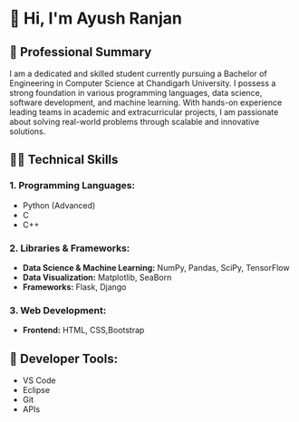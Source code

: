 # 👋 Hi, I'm Ayush Ranjan

## 💼 Professional Summary

I am a dedicated and skilled student currently pursuing a Bachelor of Engineering in Computer Science at Chandigarh University. I possess a strong foundation in various programming languages, data science, software development, and machine learning. With hands-on experience leading teams in academic and extracurricular projects, I am passionate about solving real-world problems through scalable and innovative solutions.


## 👨‍💻 Technical Skills

### 1. Programming Languages:
- Python (Advanced)
- C
- C++

### 2. Libraries & Frameworks:
- **Data Science & Machine Learning:** NumPy, Pandas, SciPy, TensorFlow
- **Data Visualization:** Matplotlib, SeaBorn
- **Frameworks:** Flask, Django

### 3. Web Development:
- **Frontend:** HTML, CSS,Bootstrap


## 🔧 Developer Tools:
- VS Code
- Eclipse
- Git
- APIs

